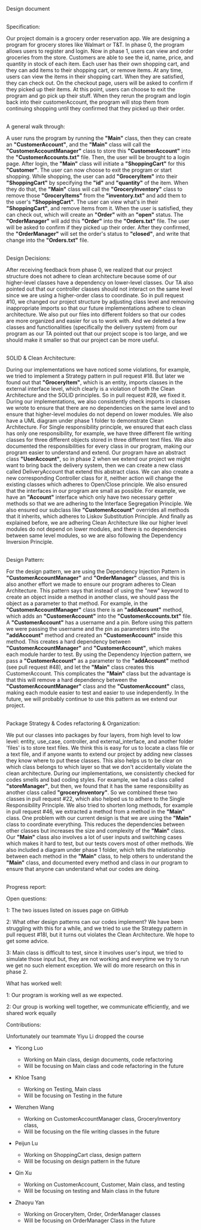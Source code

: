 Design document 

\
Specification:

Our project domain is a grocery order reservation app. 
We are designing a program for grocery stores like Walmart or T&T. In phase 0, the program allows users to register and 
login. Now in phase 1, users can view and order groceries from the store. Customers are able to see the id, name, price, 
and quantity in stock of each item. Each user has their own shopping cart, and they can add items to their shopping 
cart, or remove items. At any time, users can view the items in their shopping cart. When they are satisfied, they can 
check out. On the checkout page, users will be asked to confirm if they picked up their items. At this point, users can 
choose to exit the program and go pick up their stuff. When they rerun the program and login back into their 
customerAccount, 
the program will stop them from continuing shopping until they confirmed that they picked up their order.

\
A general walk through:

A user runs the program by running the **"Main"** class, then they can create an **"CustomerAccount"**, and 
the **"Main"** 
class will call the **"CustomerAccountManager"** class to store this **"CustomerAccount"** into the 
**"CustomerAccounts.txt"** file.
Then, 
the user will be brought to a login page. After login, the **"Main"** class will initiate a **"ShoppingCart"** for 
this **"Customer"**. The user can now choose to exit the program or start shopping. While shopping, the user can add 
**"GroceryItem"** into their **"ShoppingCart"** by specifying the **"id"** and **"quantity"** of the item. When they 
do that, the **"Main"** class will call the **"GroceryInventory"** class to remove those **"GroceryItems"** from the 
**"inventory.txt"** and add them to the user's **"ShoppingCart"**. The user can view what's in their **"ShoppingCart"**, 
and remove items from it. When the user is satisfied, they can check out, which will create an **"Order"** with an 
**"open"** status. The **"OrderManager"** will add this **"Order"** into the **"Orders.txt"** file. The user will be 
asked to confirm if they picked up their order. After they confirmed, the **"OrderManager"** will set the order's 
status to **"closed"**, and write that change into the **"Orders.txt"** file.

\
Design Decisions:

After receiving feedback from phase 0, we realized that our project structure does not adhere to clean architecture 
because some of our higher-level classes have a dependency on lower-level classes. Our TA also pointed out that our 
controller classes should not interact on the same level since we are using a higher-order class to coordinate. So in 
pull request #10, we changed our project structure by adjusting class level and removing inappropriate imports so that 
our future implementations adhere to clean architecture. We also put our files into different folders so that our codes 
are more organized and easier for us to work with. And we deleted a few classes and functionalities (specifically the 
delivery system) from our program as our TA pointed out that our project scope is too large, and we should make it 
smaller so that our project can be more useful.

\
SOLID & Clean Architecture:

During our implementations we have noticed some violations, for example, we tried to implement a Strategy pattern in 
pull request #18. But later we found out that **"GroceryItem"**, which is an entity, imports classes in the external 
interface level, which clearly is a violation of both the Clean Architecture and the SOLID principles. So in pull
request #28, we fixed it. During our implementations, we also consistently check imports in classes we wrote to ensure that 
there are no dependencies on the same level and to ensure that higher-level modules do not depend on lower modules. 
We also have a UML diagram under phase 1 folder to demonstrate Clean Architecture.
For Single responsibility principle, we
ensured that each class has only one responsibility, for example, we have three different file writing classes
for three different objects stored in three different text files. We also documented the responsibilities for every 
class in our program, making our program easier to understand and extend. Our program have an abstract class
**"UserAccount"**, so in phase 2 when we extend our project we might want to bring back the delivery system, then we can 
create a new class called DeliveryAccount that extend this abstract class.
We can also create a new corresponding Controller class for it, neither action will change the existing classes
which adheres to Open/Close principle. We also ensured that the interfaces in our program are small as possible. For 
example, we have an **"Account"** interface which only have two necessary getter methods so that we are adhering
to the Interface Segregation Principle. We also ensured our subclass like **"CustomerAccount"** overrides all 
methods that it inherits, which adheres to Liskov Substitution Principle. And
finally as explained before, we are adhering Clean Architecture
like our higher level modules do not depend on lower modules, and there is no dependencies between
same level modules, so we are also following the Dependency Inversion Principle.


\
Design Pattern:

For the design pattern, we are using the Dependency Injection Pattern in **"CustomerAccountManager"** and 
**"OrderManager"** 
classes, and this is also another effort we made to ensure our program adheres to Clean Architecture. 
This pattern says 
that instead of using the "new" keyword to create an object inside a method in another class, we should pass
the object 
as a parameter to that method. For example, in the **"CustomerAccountManager"** class there is an 
**"addAccount"** method, 
which adds an **"CustomerAccount"** into the **"CustomerAccounts.txt"** file. A **"CustomerAccount"** has a username 
and a pin. Before using 
this pattern we were passing the username and the pin as parameters into the **"addAccount"** method and created an 
**"CustomerAccount"** inside this method. This creates a hard dependency between 
**"CustomerAccountManager"** and **"CustomerAccount"**, which 
makes each module harder to test. By using the Dependency Injection pattern,
we pass a **"CustomerAccount"** as a parameter to 
the **"addAccount"** method (see pull request #48), and let the **"Main"** class creates this CustomerAccount. 
This complicates the **"Main"** class but the advantage is that this will remove a hard dependency between the 
**"CustomerAccountManager"** class and the **"CustomerAccount"** class, making each module easier to test and easier to use 
independently. In the future, we will probably continue to use this pattern as we extend our project.

\
Package Strategy & Codes refactoring & Organization:

We put our classes into packages by four layers, from high level to low level: entity, use_case, controller, and 
external_interface, and another folder 'files' is to store text files. We think this is easy for us to locate a class file or a 
text file, and if anyone wants to extend our project by adding new classes they know where to put these classes. This 
also helps us to be clear on which class belongs to which layer so that we don't accidentally violate the clean 
architecture. During our implementations, we consistently checked for codes smells and bad coding styles. For example, 
we had a class called **"storeManager"**, but then, we found that it has the same responsibility as another class 
called **"groceryInventory"**. So we combined these two classes in pull request #22, which also helped us to adhere 
to the Single Responsibility Principle. We also tried to shorten long methods, for example in pull request #46, we 
extracted a method from a method in the **"Main"** class. One problem with our current design is that we are
using the **"Main"** class to coordinate everything. This reduces the dependencies between other classes but increases
the size and complexity of the **"Main"** class. Our **"Main"** class also involves a lot of user inputs and switching 
cases which makes it hard to test, but our tests covers most of other methods. We also included a diagram under 
phase 1 folder, which tells the
relationship between each method in the **"Main"** class, to help others to understand the **"Main"** class, and
documented every 
method and class in our program to ensure that anyone can understand what our codes are doing.

\
Progress report:

Open questions:

1: The two issues listed on issues page on GitHub

2: What other design patterns can our codes implement? We have been struggling with this for a while, and we tried to 
use the Strategy pattern in pull request #18l, but it turns out violates the Clean Architecture. We hope to get some 
advice.

3: Main class is difficult to test, since it involves user's input, we tried to simulate those input but, they are 
not working and everytime we try to run we get no such element exception. We will do more research on this in phase 2.

What has worked well:

1: Our program is working well as we expected.

2: Our group is working well together, we communicate efficiently, and we shared work equally

Contributions:

Unfortunately our teammate Yiyu Li dropped the course

* Yicong Luo
    * Working on Main class, design documents, code refactoring
    * Will be focusing on Main class and code refactoring in the future

* Khloe Tsang
    * Working on Testing, Main class
    * Will be focusing on Testing in the future

* Wenzhen Wang
    * Working on CustomerAccountManager class, GroceryInventory class, 
    * Will be focusing on the file writing classes in the future

* Peijun Lu
    * Working on ShoppingCart class, design pattern
    * Will be focusing on design pattern in the future

* Qin Xu
    * Working on CustomerAccount, Customer, Main class, and testing
    * Will be focusing on testing and Main class in the future

* Zhaoyu Yan
    * Working on GroceryItem, Order, OrderManager classes
    * Will be focusing on OrderManager Class in the future






